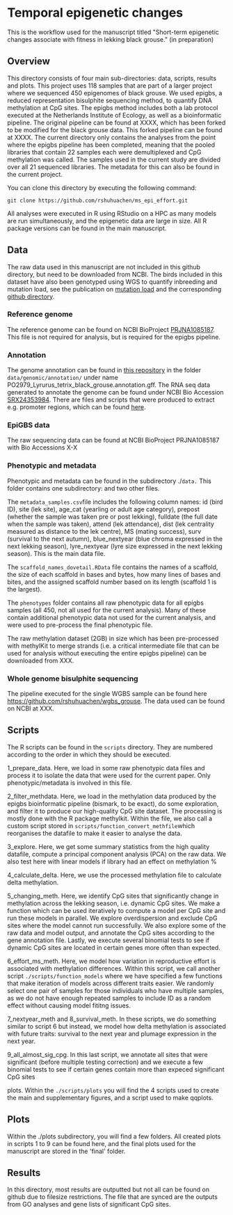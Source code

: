 # Temporal epigenetic changes

This is the workflow used for the manuscript titled "Short-term epigenetic changes associate with fitness in lekking black grouse." (in preparation)

## Overview

This directory consists of four main sub-directories: data, scripts, results and plots. This project uses 118 samples that are part of a larger project where we sequenced 450 epigenomes of black grouse. We used epigbs, a reduced representation bisulphite sequencing method, to quantify DNA methylation at CpG sites. The epigbs method includes both a lab protocol executed at the Netherlands Institute of Ecology, as well as a bioinformatic pipeline. The original pipeline can be found at XXXX, which has been forked to be modified for the black grouse data. This forked pipeline can be found at XXXX. The current directory only contains the analyses from the point where the epigbs pipeline has been completed, meaning that the pooled libraries that contain 22 samples each were demultiplexed and CpG methylation was called. The samples used in the current study are divided over all 21 sequenced libraries. The metadata for this can also be found in the current project.

You can clone this directory by executing the following command:

`git clone https://github.com/rshuhuachen/ms_epi_effort.git`

All analyses were executed in R using RStudio on a HPC as many models are run simultaneously, and the epigenetic data are large in size. All R package versions can be found in the main manuscript.

## Data

The raw data used in this manuscript are not included in this github directory, but need to be downloaded from NCBI. The birds included in this dataset have also been genotyped using WGS to quantify inbreeding and mutation load, see the publication on [mutation load](https://www.nature.com/articles/s41559-025-02802-8) and the corresponding [github directory](https://github.com/rshuhuachen/ms_load_grouse/).

### Reference genome

The reference genome can be found on NCBI BioProject [PRJNA1085187](https://www.ncbi.nlm.nih.gov/datasets/genome/?bioproject=PRJNA1085187). This file is not required for analysis, but is required for the epigbs pipeline.

### Annotation

The genome annotation can be found in [this repository](https://github.com/rshuhuachen/ms_load_grouse/) in the folder `data/genomic/annotation/` under name PO2979_Lyrurus_tetrix_black_grouse.annotation.gff. The RNA seq data generated to annotate the genome can be found under NCBI Bio Accession [SRX24353984](https://www.ncbi.nlm.nih.gov/sra/SRX24353984%5Baccn%5D%5D). There are files and scripts that were produced to extract e.g. promoter regions, which can be found [here](https://github.com/rshuhuachen/grouse-annotation.git).

### EpiGBS data

The raw sequencing data can be found at NCBI BioProject PRJNA1085187 with Bio Accessions X-X

### Phenotypic and metadata

Phenotypic and metadata can be found in the subdirectory ./`data.` This folder contains one subdirectory: and two other files.

The `metadata_samples.csv`file includes the following column names: id (bird ID), site (lek site), age_cat (yearling or adult age category), prepost (whether the sample was taken pre or post lekking), fulldate (the full date when the sample was taken), attend (lek attendance), dist (lek centrality measured as distance to the lek centre), MS (mating success), surv (survival to the next autumn), blue_nextyear (blue chroma expressed in the next lekking season), lyre_nextyear (lyre size expressed in the next lekking season). This is the main data file.

The `scaffold_names_dovetail.RData` file contains the names of a scaffold, the size of each scaffold in bases and bytes, how many lines of bases and bites, and the assigned scaffold number based on its length (scaffold 1 is the largest).

The `phenotypes` folder contains all raw phenotypic data for all epigbs samples (all 450, not all used for the current analysis). Many of these contain additional phenotypic data not used for the current analysis, and were used to pre-process the final phenotypic file.

The raw methylation dataset (2GB) in size which has been pre-processed with methylKit to merge strands (i.e. a critical intermediate file that can be used for analysis without executing the entire epigbs pipeline) can be downloaded from XXX.

### Whole genome bisulphite sequencing

The pipeline executed for the single WGBS sample can be found here <https://github.com/rshuhuachen/wgbs_grouse>. The data used can be found on NCBI at XXX.

## Scripts

The R scripts can be found in the `scripts` directory. They are numbered according to the order in which they should be executed.

1_prepare_data. Here, we load in some raw phenotypic data files and process it to isolate the data that were used for the current paper. Only phenotypic/metadata is involved in this file.

2_filter_methdata. Here, we load in the methylation data produced by the epigbs bioinformatic pipeline (bismark, to be exact), do some exploration, and filter it to produce our high-quality CpG site dataset. The processing is mostly done with the R package methylkit. Within the file, we also call a custom script stored in `scripts/function_convert_methfile`which reorganises the datafile to make it easier to analyse the data.

3_explore. Here, we get some summary statistics from the high quality datafile, compute a principal component analysis (PCA) on the raw data. We also test here with linear models if library had an effect on methylation %

4_calculate_delta. Here, we use the processed methylation file to calculate delta methylation.

5_changing_meth. Here, we identify CpG sites that significantly change in methylation across the lekking season, i.e. dynamic CpG sites. We make a function which can be used iteratively to compute a model per CpG site and run these models in parallel. We explore overdispersion and exclude CpG sites where the model cannot run successfully. We also explore some of the raw data and model output, and annotate the CpG sites according to the gene annotation file. Lastly, we execute several binomial tests to see if dynamic CpG sites are located in certain genes more often than expected.

6_effort_ms_meth. Here, we model how variation in reproductive effort is associated with methylation differences. Within this script, we call another script `./scripts/function_models` where we have specified a few functions that make iteration of models across different traits easier. We randomly select one pair of samples for those individuals who have multiple samples, as we do not have enough repeated samples to include ID as a random effect without causing model fititng issues.

7_nextyear_meth and 8_survival_meth. In these scripts, we do something similar to script 6 but instead, we model how delta methylation is associated with future traits: survival to the next year and plumage expression in the next year.

9_all_almost_sig_cpg. In this last script, we annotate all sites that were significant (before multiple testing correction) and we execute a few binomial tests to see if certain genes contain more than expeced significant CpG sites

plots. Within the `./scripts/plots` you will find the 4 scripts used to create the main and supplementary figures, and a script used to make qqplots.

## Plots

Within the ./plots subdirectory, you will find a few folders. All created plots in scripts 1 to 9 can be found here, and the final plots used for the manuscript are stored in the 'final' folder.

## Results

In this directory, most results are outputted but not all can be found on github due to filesize restrictions. The file that are synced are the outputs from GO analyses and gene lists of significant CpG sites.

## 

